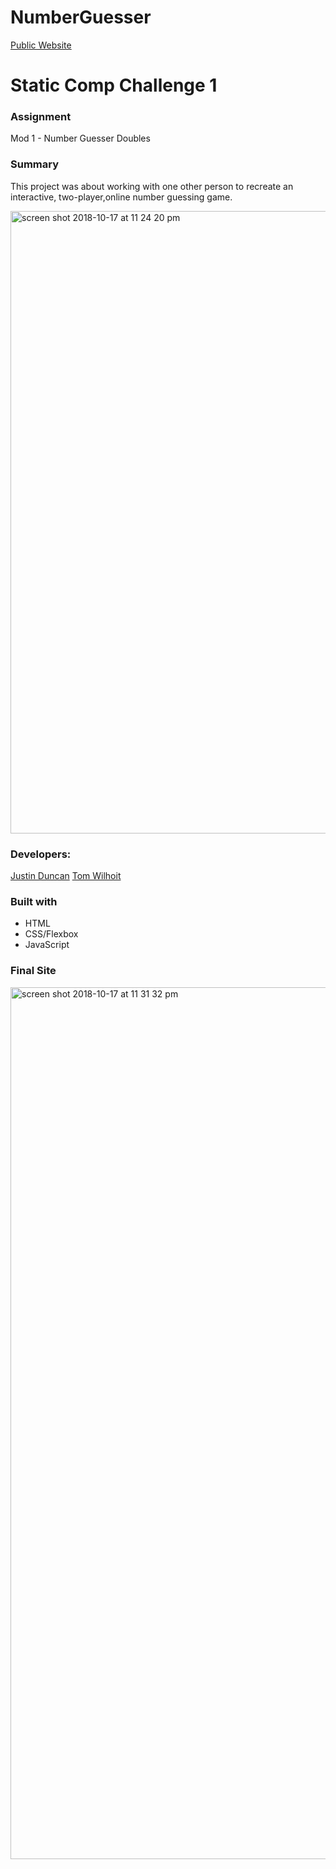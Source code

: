 # NumberGuesser

[Public Website](https://justind85.github.io/number_guesser_doubles/)

# Static Comp Challenge 1

### Assignment
Mod 1 - Number Guesser Doubles

### Summary
This project was about working with one other person to recreate an interactive, two-player,online number guessing game. 

<img width="996" alt="screen shot 2018-10-17 at 11 24 20 pm" src="https://user-images.githubusercontent.com/18714169/47132939-d0b63f00-d263-11e8-963d-efb0abbce2b7.png">

### Developers:
 [Justin Duncan](https://github.com/JustinD85) [Tom Wilhoit](https://github.com/TomWilhoit)
								


### Built with
* HTML
* CSS/Flexbox
* JavaScript

### Final Site
<img width="1395" alt="screen shot 2018-10-17 at 11 31 32 pm" src="https://user-images.githubusercontent.com/18714169/47133193-de1ff900-d264-11e8-9905-bc5c0f19131b.png">
